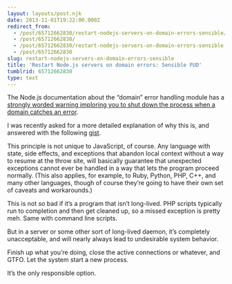 ```yaml
---
layout: layouts/post.njk
date: 2013-11-01T19:22:00.000Z
redirect_from:
  - /post/65712662830/restart-nodejs-servers-on-domain-errors-sensible/
  - /post/65712662830/
  - /post/65712662830/restart-nodejs-servers-on-domain-errors-sensible
  - /post/65712662830
slug: restart-nodejs-servers-on-domain-errors-sensible
title: 'Restart Node.js servers on domain errors: Sensible FUD'
tumblrid: 65712662830
type: text
---
```

<p>The Node.js documentation about the &ldquo;domain&rdquo; error handling module has a <a href="http://nodejs.org/api/domain.html#domain_warning_don_t_ignore_errors">strongly worded warning imploring you to shut down the process when a domain catches an error</a>.</p>

<p>I was recently asked for a more detailed explanation of why this is, and answered with the following <a href="https://gist.github.com/isaacs/7269994">gist</a>.</p>

<script src="//gist.github.com/isaacs/7269994.js"></script><p>This principle is not unique to JavaScript, of course.  Any language with state, side effects, and exceptions that abandon local context without a way to resume at the throw site, will basically guarantee that unexpected exceptions cannot ever be handled in a way that lets the program proceed normally.  (This also applies, for example, to Ruby, Python, PHP, C++, and many other languages, though of course they&rsquo;re going to have their own set of caveats and workarounds.)</p>

<p>This is not <em>so</em> bad if it&rsquo;s a program that isn&rsquo;t long-lived.  PHP scripts typically run to completion and then get cleaned up, so a missed exception is pretty meh.  Same with command line scripts.</p>

<p>But in a server or some other sort of long-lived daemon, it&rsquo;s completely unacceptable, and will nearly always lead to undesirable system behavior.</p>

<p>Finish up what you&rsquo;re doing, close the active connections or whatever, and GTFO.  Let the system start a new process.</p>

<p>It&rsquo;s the only responsible option.</p>
